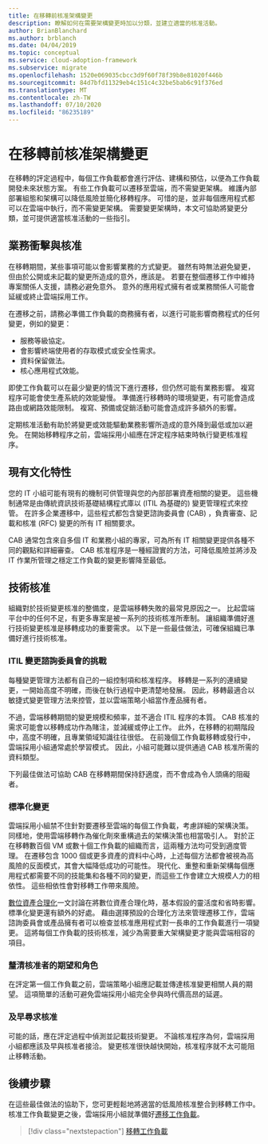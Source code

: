 ```yaml
---
title: 在移轉前核准架構變更
description: 瞭解如何在需要架構變更時加以分類，並建立適當的核准活動。
author: BrianBlanchard
ms.author: brblanch
ms.date: 04/04/2019
ms.topic: conceptual
ms.service: cloud-adoption-framework
ms.subservice: migrate
ms.openlocfilehash: 1520e069035cbcc3d9f60f78f39b8e81020f446b
ms.sourcegitcommit: 84d7bfd11329eb4c151c4c32be5bab6c91f376ed
ms.translationtype: MT
ms.contentlocale: zh-TW
ms.lasthandoff: 07/10/2020
ms.locfileid: "86235189"
---
```

<!-- cSpell:ignore ITIL -->

# <a name="approve-architecture-changes-before-migration"></a>在移轉前核准架構變更

在移轉的評定過程中，每個工作負載都會進行評估、建構和預估，以便為工作負載開發未來狀態方案。 有些工作負載可以遷移至雲端，而不需變更架構。 維護內部部署組態和架構可以降低風險並簡化移轉程序。 可惜的是，並非每個應用程式都可以在雲端中執行，而不需變更架構。 需要變更架構時，本文可協助將變更分類，並可提供適當核准活動的一些指引。

## <a name="business-impact-and-approval"></a>業務衝擊與核准

在移轉期間，某些事項可能以會影響業務的方式變更。 雖然有時無法避免變更，但由於公開或未記載的變更所造成的意外，應該是。 若要在整個遷移工作中維持專案關係人支援，請務必避免意外。 意外的應用程式擁有者或業務關係人可能會延緩或終止雲端採用工作。

在遷移之前，請務必準備工作負載的商務擁有者，以進行可能影響商務程式的任何變更，例如的變更：

- 服務等級協定。
- 會影響終端使用者的存取模式或安全性需求。
- 資料保留做法。
- 核心應用程式效能。

即使工作負載可以在最少變更的情況下進行遷移，但仍然可能有業務影響。 複寫程序可能會使生產系統的效能變慢。 準備進行移轉時的環境變更，有可能會造成路由或網路效能限制。 複寫、預備或促銷活動可能會造成許多額外的影響。

定期核准活動有助於將變更或效能驅動業務影響所造成的意外降到最低或加以避免。 在開始移轉程序之前，雲端採用小組應在評定程序結束時執行變更核准程序。

## <a name="existing-culture"></a>現有文化特性

您的 IT 小組可能有現有的機制可供管理與您的內部部署資產相關的變更。 這些機制通常是由傳統資訊技術基礎結構程式庫以 (ITIL 為基礎的) 變更管理程式來控管。 在許多企業遷移中，這些程式都包含變更諮詢委員會 (CAB) ，負責審查、記載和核准 (RFC) 變更的所有 IT 相關要求。

CAB 通常包含來自多個 IT 和業務小組的專家，可為所有 IT 相關變更提供各種不同的觀點和詳細審查。 CAB 核准程序是一種經證實的方法，可降低風險並將涉及 IT 作業所管理之穩定工作負載的變更影響降至最低。

## <a name="technical-approval"></a>技術核准

組織對於技術變更核准的整備度，是雲端移轉失敗的最常見原因之一。 比起雲端平台中的任何不足，有更多專案是被一系列的技術核准所牽制。 讓組織準備好進行技術變更核准是移轉成功的重要需求。 以下是一些最佳做法，可確保組織已準備好進行技術核准。

### <a name="itil-change-advisory-board-challenges"></a>ITIL 變更諮詢委員會的挑戰

每種變更管理方法都有自己的一組控制項和核准程序。 移轉是一系列的連續變更，一開始高度不明確，而後在執行過程中更清楚地發展。 因此，移轉最適合以敏捷式變更管理方法來控管，並以雲端策略小組當作產品擁有者。

不過，雲端移轉期間的變更規模和頻率，並不適合 ITIL 程序的本質。 CAB 核准的需求可能會以移轉成功作為賭注，並減緩或停止工作。 此外，在移轉的初期階段中，高度不明確，且專業領域知識往往很低。 在前幾個工作負載移轉或發行中，雲端採用小組通常處於學習模式。 因此，小組可能難以提供通過 CAB 核准所需的資料類型。

下列最佳做法可協助 CAB 在移轉期間保持舒適度，而不會成為令人頭痛的阻礙者。

### <a name="standardize-change"></a>標準化變更

雲端採用小組禁不住針對要遷移至雲端的每個工作負載，考慮詳細的架構決策。 同樣地，使用雲端移轉作為催化劑來重構過去的架構決策也相當吸引人。 對於正在移轉數百個 VM 或數十個工作負載的組織而言，這兩種方法均可受到適度管理。 在遷移包含 1000 個或更多資產的資料中心時，上述每個方法都會被視為高風險的反面模式，其會大幅降低成功的可能性。 現代化、重整和重新架構每個應用程式都需要不同的技能集和各種不同的變更，而這些工作會建立大規模人力的相依性。 這些相依性會對移轉工作帶來風險。

[數位資產合理化](../../../digital-estate/rationalize.md)一文討論在將數位資產合理化時，基本假設的靈活度和省時影響。 標準化變更還有額外的好處。 藉由選擇預設的合理化方法來管理遷移工作，雲端諮詢委員會或產品擁有者可以檢查並核准應用程式對一長串的工作負載進行一項變更。 這將每個工作負載的技術核准，減少為需要重大架構變更才能與雲端相容的項目。

### <a name="clarify-expectations-and-roles-of-approvers"></a>釐清核准者的期望和角色

在評定第一個工作負載之前，雲端策略小組應記載並傳達核准變更相關人員的期望。 這項簡單的活動可避免雲端採用小組完全參與時代價高昂的延遲。

### <a name="seek-approval-early"></a>及早尋求核准

可能的話，應在評定過程中偵測並記載技術變更。 不論核准程序為何，雲端採用小組都應該及早與核准者接洽。 變更核准很快越快開始，核准程序就不太可能阻止移轉活動。

## <a name="next-steps"></a>後續步驟

在這些最佳做法的協助下，您可更輕鬆地將適當的低風險核准整合到移轉工作中。 核准工作負載變更之後，雲端採用小組就準備好[遷移工作負載](../migrate/index.md)。

> [!div class="nextstepaction"]
> [移轉工作負載](../migrate/index.md)
